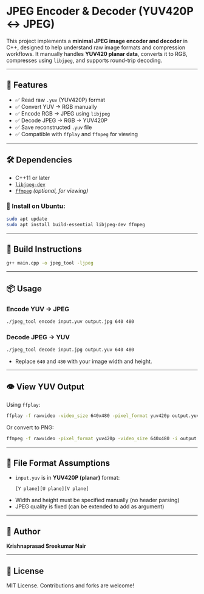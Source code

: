 # JPEG Encoder & Decoder (YUV420P ↔ JPEG)

This project implements a **minimal JPEG image encoder and decoder** in C++, designed to help understand raw image formats and compression workflows. It manually handles **YUV420 planar data**, converts it to RGB, compresses using `libjpeg`, and supports round-trip decoding.

---

## 🔧 Features

- ✅ Read raw `.yuv` (YUV420P) format
- ✅ Convert YUV → RGB manually
- ✅ Encode RGB → JPEG using `libjpeg`
- ✅ Decode JPEG → RGB → YUV420P
- ✅ Save reconstructed `.yuv` file
- ✅ Compatible with `ffplay` and `ffmpeg` for viewing

---

## 🛠 Dependencies

- C++11 or later
- [`libjpeg-dev`](https://libjpeg.sourceforge.net/)
- [`ffmpeg`](https://ffmpeg.org/) *(optional, for viewing)*

### 🐧 Install on Ubuntu:

```bash
sudo apt update
sudo apt install build-essential libjpeg-dev ffmpeg
```

---

## 🚀 Build Instructions

```bash
g++ main.cpp -o jpeg_tool -ljpeg
```

---

## 📦 Usage

### Encode YUV → JPEG

```bash
./jpeg_tool encode input.yuv output.jpg 640 480
```

### Decode JPEG → YUV

```bash
./jpeg_tool decode input.jpg output.yuv 640 480
```

- Replace `640` and `480` with your image width and height.

---

## 👁️ View YUV Output

Using `ffplay`:

```bash
ffplay -f rawvideo -video_size 640x480 -pixel_format yuv420p output.yuv
```

Or convert to PNG:

```bash
ffmpeg -f rawvideo -pixel_format yuv420p -video_size 640x480 -i output.yuv frame.png
```

---

## 📁 File Format Assumptions

- `input.yuv` is in **YUV420P (planar)** format:
  ```
  [Y plane][U plane][V plane]
  ```
- Width and height must be specified manually (no header parsing)
- JPEG quality is fixed (can be extended to add as argument)

---

## 🙌 Author

**Krishnaprasad Sreekumar Nair**  

---

## 📜 License

MIT License. Contributions and forks are welcome!

